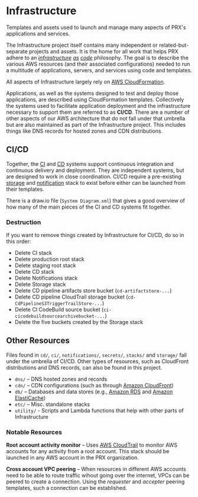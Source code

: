 # Infrastructure
Templates and assets used to launch and manage many aspects of PRX's applications and services.

The Infrastructure project itself contains many independent or related-but-separate projects and assets. It is the home for all work that helps PRX adhere to an _[infrastructure](https://docs.microsoft.com/en-us/azure/devops/learn/what-is-infrastructure-as-code) [as](http://infrastructure-as-code.com/) [code](https://www.thoughtworks.com/insights/blog/infrastructure-code-reason-smile)_ philosophy. The goal is to describe the various AWS resources (and their associated configurations) needed to run a multitude of applications, servers, and services using code and templates.

All aspects of Infrastructure largely rely on [AWS CloudFormation](https://aws.amazon.com/cloudformation/).

Applications, as well as the systems designed to test and deploy those applications, are described using CloudFormation templates. Collectively the systems used to facilitate application deployment and the infrastructure necessary to support them are referred to as **CI/CD**. There are a number of other aspects of our AWS architecture that do not fall under that umbrella but are also maintained as part of the Infrastructure project. This includes things like DNS records for hosted zones and CDN distributions.

## CI/CD

Together, the [CI](https://github.com/PRX/Infrastructure/tree/master/ci) and [CD](https://github.com/PRX/Infrastructure/tree/master/cd) systems support continuous integration and continuous delivery and deployment. They are independent systems, but are designed to work in close coordination. CI/CD require a pre-existing [storage](https://github.com/PRX/Infrastructure/tree/master/storage) and [notification](https://github.com/PRX/Infrastructure/tree/master/notifications) stack to exist before either can be launched from their templates.

There is a draw.io file (`System Diagram.xml`) that gives a good overview of how many of the main pieces of the CI and CD systems fit together.

### Destruction

If you want to remove things created by Infrastructure for CI/CD, do so in this order:

- Delete CI stack
- Delete production root stack
- Delete staging root stack
- Delete CD stack
- Delete Notifications stack
- Delete Storage stack
- Delete CD pipeline artifacts store bucket (`cd-artifactstore-...`)
- Delete CD pipeline CloudTrail storage bucket (`cd-CdPipelineS3TriggerTrailStore-...`)
- Delete CI CodeBuild source bucket (`ci-cicodebuildsourcearchivebucket-...`)
- Delete the five buckets created by the Storage stack

## Other Resources

Files found in `cd/`, `ci/`, `notifications/`, `secrets/`, `stacks/` and `storage/` fall under the umbrella of CI/CD. Other types of resources, such as CloudFront distributions and DNS records, can also be found in this project.

- `dns/` – DNS hosted zones and records
- `cdn/` – CDN configurations (such as through [Amazon CloudFront](https://aws.amazon.com/cloudfront/))
- `db/` – Databases and data stores (e.g., [Amazon RDS](https://aws.amazon.com/rds/) and [Amazon ElastiCache](https://aws.amazon.com/elasticache/))
- `etc/` – Misc. standalone stacks
- `utility/` - Scripts and Lambda functions that help with other parts of Infrastructure

### Notable Resources

**Root account activity monitor** – Uses [AWS CloudTrail](https://aws.amazon.com/cloudtrail/) to monitor AWS accounts for any activity from a root account. This stack should be launched in any AWS account in the PRX organization.

**Cross account VPC peering** – When resources in different AWS accounts need to be able to route traffic wihout going over the internet, VPCs can be peered to create a connection. Using the _requester_ and _accepter_ peering templates, such a connection can be established.
